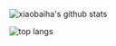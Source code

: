 <!--
**xiaobaiha/xiaobaiha** is a ✨ _special_ ✨ repository because its `README.md` (this file) appears on your GitHub profile.

Here are some ideas to get you started:

- 🔭 I’m currently working on ...
- 🌱 I’m currently learning ...
- 👯 I’m looking to collaborate on ...
- 🤔 I’m looking for help with ...
- 💬 Ask me about ...
- 📫 How to reach me: ...
- 😄 Pronouns: ...
- ⚡ Fun fact: ...
-->

![xiaobaiha's github stats](https://github-readme-stats.vercel.app/api?username=xiaobaiha&count_private=true&show_icons=true)

![top langs](https://github-readme-stats.vercel.app/api/top-langs/?username=xiaobaiha&layout=compact)
